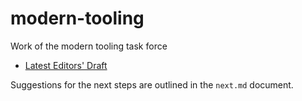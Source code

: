 # modern-tooling
Work of the modern tooling task force

* [Latest Editors' Draft](http://w3c.github.io/modern-tooling/)

Suggestions for the next steps are outlined in the `next.md` document.


